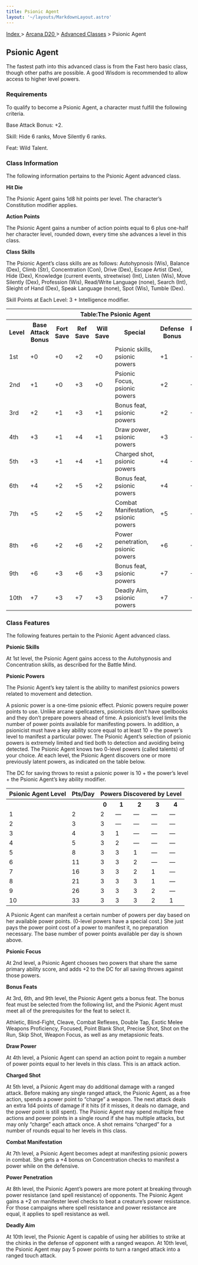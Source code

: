 ```yaml
---
title: Psionic Agent
layout: '~/layouts/MarkdownLayout.astro'
---
```


[ Index ](/) > [ Arcana D20 ](/arcana.d20.srd) > [Advanced Classes](/arcana.d20.srd/advanced.classes) > Psionic Agent

## Psionic Agent

The fastest path into this advanced class is from the Fast hero basic class,
though other paths are possible. A good Wisdom is recommended to allow access
to higher level powers.

### Requirements

To qualify to become a Psionic Agent, a character must fulfill the following
criteria.

Base Attack Bonus: +2.

Skill: Hide 6 ranks, Move Silently 6 ranks.

Feat: Wild Talent.

### Class Information

The following information pertains to the Psionic Agent advanced class.

**Hit Die**

The Psionic Agent gains 1d8 hit points per level. The character’s Constitution
modifier applies.

**Action Points**

The Psionic Agent gains a number of action points equal to 6 plus one-half her
character level, rounded down, every time she advances a level in this class.

**Class Skills**

The Psionic Agent’s class skills are as follows: Autohypnosis (Wis), Balance
(Dex), Climb (Str), Concentration (Con), Drive (Dex), Escape Artist (Dex),
Hide (Dex), Knowledge (current events, streetwise) (Int), Listen (Wis), Move
Silently (Dex), Profession (Wis), Read/Write Language (none), Search (Int),
Sleight of Hand (Dex), Speak Language (none), Spot (Wis), Tumble (Dex).

Skill Points at Each Level: 3 + Intelligence modifier.


<table> <tr><th colspan="8">Table:The Psionic Agent</th></tr> <tr><th>Level</th><th>Base Attack Bonus</th><th>Fort Save</th><th>Ref Save</th><th>Will Save</th><th>Special</th><th>Defense Bonus</th><th>Reputation Bonus</th></tr> <tr><td>1st</td><td>+0</td><td>+0</td><td>+2</td><td>+0</td><td>Psionic skills, psionic powers</td><td>+1</td><td>+0</td></tr> <tr class="shaded"><td>2nd</td><td>+1</td><td>+0</td><td>+3</td><td>+0</td><td>Psionic Focus, psionic powers</td><td>+2</td><td>+0</td></tr> <tr><td>3rd</td><td>+2</td><td>+1</td><td>+3</td><td>+1</td><td>Bonus feat, psionic powers</td><td>+2</td><td>+0</td></tr> <tr class="shaded"><td>4th</td><td>+3</td><td>+1</td><td>+4</td><td>+1</td><td>Draw power, psionic powers</td><td>+3</td><td>+0</td></tr> <tr><td>5th</td><td>+3</td><td>+1</td><td>+4</td><td>+1</td><td>Charged shot, psionic powers</td><td>+4</td><td>+1</td></tr> <tr class="shaded"><td>6th</td><td>+4</td><td>+2</td><td>+5</td><td>+2</td><td>Bonus feat, psionic powers</td><td>+4</td><td>+1</td></tr> <tr><td>7th</td><td>+5</td><td>+2</td><td>+5</td><td>+2</td><td>Combat Manifestation, psionic powers</td><td>+5</td><td>+1</td></tr> <tr class="shaded"><td>8th</td><td>+6</td><td>+2</td><td>+6</td><td>+2</td><td>Power penetration, psionic powers</td><td>+6</td><td>+1</td></tr> <tr><td>9th</td><td>+6</td><td>+3</td><td>+6</td><td>+3</td><td>Bonus feat, psionic powers</td><td>+7</td><td>+2</td></tr> <tr class="shaded"><td>10th</td><td>+7</td><td>+3</td><td>+7</td><td>+3</td><td>Deadly Aim, psionic powers</td><td>+7</td><td>+2</td></tr> </table>



### Class Features

The following features pertain to the Psionic Agent advanced class.

**Psionic Skills**

At 1st level, the Psionic Agent gains access to the Autohypnosis and
Concentration skills, as described for the Battle Mind.

**Psionic Powers**

The Psionic Agent’s key talent is the ability to manifest psionics powers
related to movement and detection.

A psionic power is a one-time psionic effect. Psionic powers require power
points to use. Unlike arcane spellcasters, psionicists don’t have spellbooks
and they don’t prepare powers ahead of time. A psionicist’s level limits the
number of power points available for manifesting powers. In addition, a
psionicist must have a key ability score equal to at least 10 + the power’s
level to manifest a particular power. The Psionic Agent’s selection of psionic
powers is extremely limited and tied both to detection and avoiding being
detected. The Psionic Agent knows two 0-level powers (called talents) of your
choice. At each level, the Psionic Agent discovers one or more previously
latent powers, as indicated on the table below.

The DC for saving throws to resist a psionic power is 10 + the power’s level +
the Psionic Agent’s key ability modifier.


<table> <tr><th>Psionic Agent Level</th><th>Pts/Day</th><th colspan="5">Powers Discovered by Level</th></tr> <tr><th> </th><th> </th><th>0</th><th>1</th><th>2</th><th>3</th><th>4</th></tr> <tr><td>1</td><td>2</td><td>2</td><td>—</td><td>—</td><td>—</td><td>—</td></tr> <tr class="shaded"><td>2</td><td>3</td><td>3</td><td>—</td><td>—</td><td>—</td><td>—</td></tr> <tr><td>3</td><td>4</td><td>3</td><td>1</td><td>—</td><td>—</td><td>—</td></tr> <tr class="shaded"><td>4</td><td>5</td><td>3</td><td>2</td><td>—</td><td>—</td><td>—</td></tr> <tr><td>5</td><td>8</td><td>3</td><td>3</td><td>1</td><td>—</td><td>—</td></tr> <tr class="shaded"><td>6</td><td>11</td><td>3</td><td>3</td><td>2</td><td>—</td><td>—</td></tr> <tr><td>7</td><td>16</td><td>3</td><td>3</td><td>2</td><td>1</td><td>—</td></tr> <tr class="shaded"><td>8</td><td>21</td><td>3</td><td>3</td><td>3</td><td>1</td><td>—</td></tr> <tr><td>9</td><td>26</td><td>3</td><td>3</td><td>3</td><td>2</td><td>—</td></tr> <tr class="shaded"><td>10</td><td>33</td><td>3</td><td>3</td><td>3</td><td>2</td><td>1</td></tr> </table>



A Psionic Agent can manifest a certain number of powers per day based on her
available power points. (0-level powers have a special cost.) She just pays
the power point cost of a power to manifest it, no preparation necessary. The
base number of power points available per day is shown above.

**Psionic Focus**

At 2nd level, a Psionic Agent chooses two powers that share the same primary
ability score, and adds +2 to the DC for all saving throws against those
powers.

**Bonus Feats**

At 3rd, 6th, and 9th level, the Psionic Agent gets a bonus feat. The bonus
feat must be selected from the following list, and the Psionic Agent must meet
all of the prerequisites for the feat to select it.

Athletic, Blind-Fight, Cleave, Combat Reflexes, Double Tap, Exotic Melee
Weapons Proficiency, Focused, Point Blank Shot, Precise Shot, Shot on the Run,
Skip Shot, Weapon Focus, as well as any metapsionic feats.

**Draw Power**

At 4th level, a Psionic Agent can spend an action point to regain a number of
power points equal to her levels in this class. This is an attack action.

**Charged Shot**

At 5th level, a Psionic Agent may do additional damage with a ranged attack.
Before making any single ranged attack, the Psionic Agent, as a free action,
spends a power point to “charge” a weapon. The next attack deals an extra 1d4
points of damage if it hits (if it misses, it deals no damage, and the power
point is still spent). The Psionic Agent may spend multiple free actions and
power points in a single round if she has multiple attacks, but may only
“charge” each attack once. A shot remains “charged” for a number of rounds
equal to her levels in this class.

**Combat Manifestation**

At 7th level, a Psionic Agent becomes adept at manifesting psionic powers in
combat. She gets a +4 bonus on Concentration checks to manifest a power while
on the defensive.

**Power Penetration**

At 8th level, the Psionic Agent’s powers are more potent at breaking through
power resistance (and spell resistance) of opponents. The Psionic Agent gains
a +2 on manifester level checks to beat a creature’s power resistance. For
those campaigns where spell resistance and power resistance are equal, it
applies to spell resistance as well.

**Deadly Aim**

At 10th level, the Psionic Agent is capable of using her abilities to strike
at the chinks in the defense of opponent with a ranged weapon. At 10th level,
the Psionic Agent may pay 5 power points to turn a ranged attack into a ranged
touch attack.

